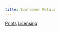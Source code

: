 ```yaml
---
title: Sunflower Petals
---
```

[Prints](https://pixels.com/featured/sunflower-petals-brady-lane.html)
[Licensing](https://licensing.pixels.com/featured/sunflower-petals-brady-lane.html)